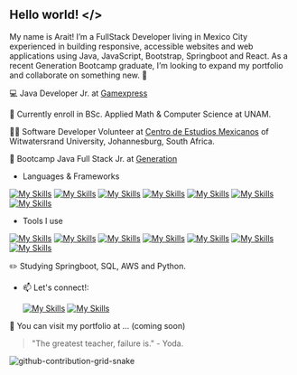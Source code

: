 
## Hello world! </>


My name is Arait! I’m a FullStack Developer living in Mexico City experienced in building responsive, accessible websites and web applications using Java, JavaScript, Bootstrap, Springboot and React. As a recent Generation Bootcamp graduate, I’m looking to expand my portfolio and collaborate on something new. :star2:

💻 Java Developer Jr. at [Gamexpress](https://www.linkedin.com/company/gamexpressvg/?originalSubdomain=mx)

:open_book: Currently enroll in BSc. Applied Math & Computer Science at UNAM.

:woman_technologist: Software Developer Volunteer at [Centro de Estudios Mexicanos](https://en.sudafrica.unam.mx/) of  Witwatersrand University, Johannesburg, South Africa.

📄 Bootcamp Java Full Stack Jr. at [Generation](https://www.generation.org/)





- Languages & Frameworks

[![My Skills](https://skillicons.dev/icons?i=java&theme=light)](https://skillicons.dev)  [![My Skills](https://skillicons.dev/icons?i=html&theme=light)](https://skillicons.dev)  [![My Skills](https://skillicons.dev/icons?i=css&theme=light)](https://skillicons.dev)  [![My Skills](https://skillicons.dev/icons?i=js&theme=light)](https://skillicons.dev)  [![My Skills](https://skillicons.dev/icons?i=bootstrap&theme=light)](https://skillicons.dev)  [![My Skills](https://skillicons.dev/icons?i=react&theme=light)](https://skillicons.dev)  [![My Skills](https://skillicons.dev/icons?i=cpp&theme=light)](https://skillicons.dev)


- Tools I use

[![My Skills](https://skillicons.dev/icons?i=github&theme=light)](https://github.com)  [![My Skills](https://skillicons.dev/icons?i=git&theme=light)](https://git-scm.com)  [![My Skills](https://skillicons.dev/icons?i=figma&theme=light)](https://figma.com)  [![My Skills](https://skillicons.dev/icons?i=heroku&theme=light)](https://heroku.com)  [![My Skills](https://skillicons.dev/icons?i=latex&theme=light)](https://es.overleaf.com)  [![My Skills](https://skillicons.dev/icons?i=vscode&theme=light)](https://https://code.visualstudio.com)  [![My Skills](https://skillicons.dev/icons?i=linux&theme=light)](https://linux.org)



:pencil2: Studying Springboot, SQL, AWS and Python.




- 📫 Let's connect!: 

     [![My Skills](https://skillicons.dev/icons?i=linkedin)](https://www.linkedin.com/in/arait-monter)  [![My Skills](https://skillicons.dev/icons?i=instagram)](https://instagram.com/araitmonter)




:green_heart: You can visit my portfolio at ... (coming soon)




> "The greatest teacher, failure is." - Yoda.




![]()![github-contribution-grid-snake](https://user-images.githubusercontent.com/29875899/178776648-b65a890c-fecc-45f8-8d7a-0af60418b46d.svg)

